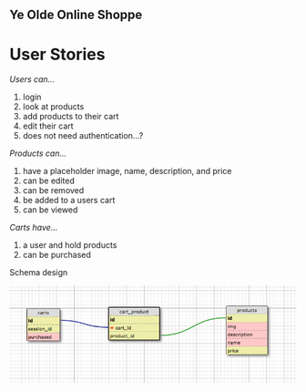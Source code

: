 ## Ye Olde Online Shoppe

# User Stories

*Users can...*
1. login
2. look at products
3. add products to their cart
4. edit their cart
5. does not need authentication...?

*Products can...*
1. have a placeholder image, name, description, and price
2. can be edited
3. can be removed
4. be added to a users cart
5. can be viewed

*Carts have...*
1. a user and hold products
2. can be purchased

Schema design

![schema design](/public/imgs/shop_schema.png)
